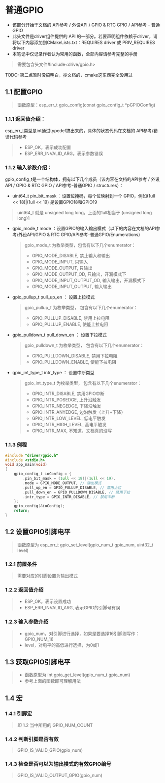 # 普通GPIO
* 该部分开始于文档的 API参考 / 外设API / GPIO & RTC GPIO / API参考 - 普通GPIO
* 此头文件是driver组件提供的 API 的一部分。若要声明组件依赖于driver，请将以下内容添加到CMakeLists.txt：REQUIRES driver 或 PRIV_REQUIRES driver
* 本笔记中仅记录作者认为常用的函数，全部内容请参考完整的手册
> 需要包含头文件\#include<drive/gpio.h>

TODO: 第二点暂时没搞明白，抄文档的，cmake这东西完全没用过

## 1.1 配置GPIO

> 函数原型：esp_err_t gpio_config(const gpio_config_t *pGPIOConfig) 

### 1.1.1 返回值介绍： 
esp_err_t类型是int通过typedef搞出来的，具体的状态代码在文档的 API参考/错误代码参考
> * ESP_OK，表示成功配置 
> * ESP_ERR_INVALID_ARG，表示参数错误 

### 1.1.2 输入参数介绍： 
 gpio_config_t是一个结构体，拥有以下几个成员（该内容在文档的API参考 / 外设 API / GPIO & RTC GPIO / API参考-普通GPIO / structures）：

* uint64_t pin_bit_mask  ：设置位掩码，每个位映射到一个 GPIO，例如(1ull << 18)|(1ull << 19) 是设置GPIO18和GPIO19 
> uint64_t 就是 unsigned long long，上面的1ull相当于 (unsigned long long)1 

* gpio_mode_t mode ：设置GPIO的输入输出模式（以下的内容在文档的API参考/外设API/GPIO & RTC GPIO/API参考-普通GPIO/Enumerations）
    > gpio_mode_t 为枚举类型，包含有以下几个enumerator：
    > * GPIO_MODE_DISABLE, 禁止输入和输出
    > * GPIO_MODE_INPUT, 只输入
    > * GPIO_MODE_OUTPUT,  只输出
    > * GPIO_MODE_OUTPUT_OD, 只输出，开漏模式下
    > * GPIO_MODE_INPUT_OUTPUT_OD, 输入输出，开漏模式下
    > * GPIO_MODE_INPUT_OUTPUT, 输入输出

* gpio_pullup_t pull_up_en ： 设置上拉模式
    > gpio_pullup_t 为枚举类型， 包含有以下几个enumerator：
    > * GPIO_PULLUP_DISABLE, 禁用上拉电阻
    > * GPIO_PULLUP_ENABLE, 使能上拉电阻

* gpio_pulldown_t pull_down_en ： 设置下拉模式
    > gpio_pulldown_t 为枚举类型， 包含有以下几个enumerator：
    > * GPIO_PULLDOWN_DISABLE, 禁用下拉电阻
    > * GPIO_PULLDOWN_ENABLE, 使能下拉电阻

* gpio_int_type_t intr_type ： 设置中断类型
    > gpio_int_type_t 为枚举类型， 包含有以下几个enumerator：
    > * GPIO_INTR_DISABLE, 禁用GPIO中断
    > * GPIO_INTR_POSEDGE, 上升沿触发
    > * GPIO_INTR_NEGEDGE, 下降沿触发
    > * GPIO_INTR_ANYEDGE, 边沿触发（上升+下降）
    > * GPIO_INTR_LOW_LEVEL, 低电平触发
    > * GPIO_INTR_HIGH_LEVEL, 高电平触发
    > * GPIO_INTR_MAX, 不知道，文档真的没写

### 1.1.3 例程
```c
#include "driver/gpio.h"
#include <stdio.h>
void app_main(void)
{
	gpio_config_t ioConfig = {
		.pin_bit_mask = (1ull << 18)|(1ull << 19),
		.mode = GPIO_MODE_OUTPUT, // 输出模式
        .pull_up_en = GPIO_PULLUP_DISABLE, // 禁用上拉
        .pull_down_en = GPIO_PULLDOWN_DISABLE, // 禁用下拉
        .intr_type = GPIO_INTR_DISABLE, // 禁用中断
	};
	gpio_config(&ioConfig);
    return;
}
```

## 1.2 设置GPIO引脚电平
> 函数原型为 esp_err_t gpio_set_level(gpio_num_t gpio_num, uint32_t level)

### 1.2.1 前置条件
> 需要对应的引脚设置为输出模式

### 1.2.2 返回值介绍
> * ESP_OK，表示设置成功
> * ESP_ERR_INVALID_ARG, 表示GPIO的引脚号有误

### 1.2.3 输入参数介绍
> * gpio_num，对引脚进行选择，如果是要选择16引脚则写作：GPIO_NUM_16
> * level，对电平的高低进行选择，为0或1

## 1.3 获取GPIO引脚电平
> * 函数原型为 int gpio_get_level(gpio_num_t gpio_num)
> * 参考上面的函数即可理解用法

## 1.4 宏
### 1.4.1 引脚宏
> 即 1.2 当中所用的 GPIO_NUM_COUNT

### 1.4.2 判断引脚是否有效
> GPIO_IS_VALID_GPIO(gpio_num)

### 1.4.3 检查是否可以为输出模式的有效GPIO编号
> GPIO_IS_VALID_OUTPUT_GPIO(gpio_num)